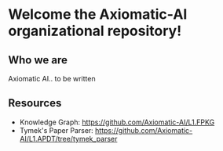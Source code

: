 # Welcome the Axiomatic-AI organizational repository!

## Who we are
Axiomatic AI.. to be written

## Resources
- Knowledge Graph: https://github.com/Axiomatic-AI/L1.FPKG
- Tymek's Paper Parser: https://github.com/Axiomatic-AI/L1.APDT/tree/tymek_parser



<!--

**Here are some ideas to get you started:**

🙋‍♀️ A short introduction - what is your organization all about?
🌈 Contribution guidelines - how can the community get involved?
👩‍💻 Useful resources - where can the community find your docs? Is there anything else the community should know?
🍿 Fun facts - what does your team eat for breakfast?
🧙 Remember, you can do mighty things with the power of [Markdown](https://docs.github.com/github/writing-on-github/getting-started-with-writing-and-formatting-on-github/basic-writing-and-formatting-syntax)
-->
